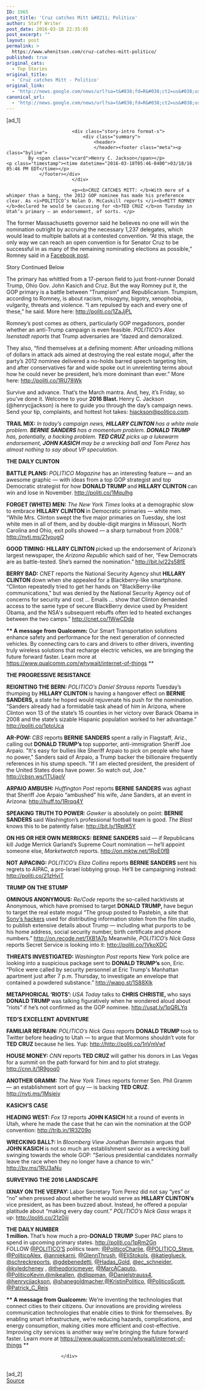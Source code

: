 ```yaml
---
ID: 1965
post_title: 'Cruz catches Mitt &#8211; Politico'
author: Staff Writer
post_date: 2016-03-18 22:35:05
post_excerpt: ""
layout: post
permalink: >
  https://www.whenitson.com/cruz-catches-mitt-politico/
published: true
original_cats:
  - Top Stories
original_title:
  - 'Cruz catches Mitt - Politico'
original_link:
  - 'http://news.google.com/news/url?sa=t&#038;fd=R&#038;ct2=us&#038;usg=AFQjCNFoguA-V0ZH9M6hS03ovgqjUqh12Q&#038;clid=c3a7d30bb8a4878e06b80cf16b898331&#038;cid=52779065189206&#038;ei=l4LsVrjgO8WohAHr5rfYAw&#038;url=http://www.politico.com/tipsheets/the-2016-blast/2016/03/cruz-catches-mitt-clintons-white-male-problem-reigniting-the-bern-kasich-upsets-conservatives-213298'
canonical_url:
  - 'http://news.google.com/news/url?sa=t&#038;fd=R&#038;ct2=us&#038;usg=AFQjCNFoguA-V0ZH9M6hS03ovgqjUqh12Q&#038;clid=c3a7d30bb8a4878e06b80cf16b898331&#038;cid=52779065189206&#038;ei=l4LsVrjgO8WohAHr5rfYAw&#038;url=http://www.politico.com/tipsheets/the-2016-blast/2016/03/cruz-catches-mitt-clintons-white-male-problem-reigniting-the-bern-kasich-upsets-conservatives-213298'
---
```

 [ad_1]
<br><div readability="225.13844853097">
                            

                            <div class="story-intro format-s">
                                <div class="summary">
                                    <header>
                                    </header><footer class="meta"><p class="byline">
            By <span class="vcard">Henry C. Jackson</span></p>
    <p class="timestamp"><time datetime="2016-03-18T05:46-0400">03/18/16 05:46 PM EDT</time></p>
                </footer></div>
                            </div>

                            <p><b>CRUZ CATCHES MITT: </b>With more of a whimper than a bang, the 2012 GOP nominee has made his preference clear. As <i>POLITICO’s Nolan D. McCaskill reports </i><b>MITT ROMNEY </b>declared he would be caucusing for <b>TED CRUZ </b>on Tuesday in Utah’s primary — an endorsement, of sorts. </p>
<p>The former Massachusetts governor said he believes no one will win the nomination outright by accruing the necessary 1,237 delegates, which would lead to multiple ballots at a contested convention. “At this stage, the only way we can reach an open convention is for Senator Cruz to be successful in as many of the remaining nominating elections as possible,” Romney said in a <a href="https://www.facebook.com/mittromney/posts/10153370698696121" target="_blank">Facebook post</a>.</p><p class="story-continued">Story Continued Below</p>

 <p>The primary has whittled from a 17-person field to just front-runner Donald Trump, Ohio Gov. John Kasich and Cruz. But the way Romney put it, the GOP primary is a battle between “Trumpism” and Republicanism. Trumpism, according to Romney, is about racism, misogyny, bigotry, xenophobia, vulgarity, threats and violence. “I am repulsed by each and every one of these,” he said. More here: <a href="http://politi.co/1ZaJjPL" target="_blank">http://politi.co/1ZaJjPL</a> </p>
<p>Romney’s post comes as others, particularly GOP megadonors, ponder whether an anti-Trump campaign is even feasible. <i>POLITICO’s Alex Isenstadt reports </i>that Trump adversaries are “dazed and demoralized.</p>
<p>They also, “find themselves at a defining moment: After unloading millions of dollars in attack ads aimed at destroying the real estate mogul, after the party’s 2012 nominee delivered a no-holds barred speech targeting him, and after conservatives far and wide spoke out in unrelenting terms about how he could never be president, he’s more dominant than ever.” More here: <a href="http://politi.co/1RU78Wk" target="_blank">http://politi.co/1RU78Wk</a> </p>
<p>Survive and advance. That’s the March mantra. And, hey, it’s Friday, so you’ve done it. Welcome to your <b>2016 Blast. </b>Henry C. Jackson (@henrycjjackson) is here to guide you through the day’s campaign news. Send your tip, complaints, and hottest hot takes: <a href="mailto:hjackson@politico.com" target="_blank">hjackson@politico.com</a>. </p>
<p><b>TRAIL MIX:</b> <i>In today’s campaign news, <b>HILLARY CLINTON </b>has a white male problem. <b>BERNIE SANDERS </b>has a momentum problem. <b>DONALD TRUMP </b>has, potentially, a hacking problem. <b>TED CRUZ</b> picks up a lukewarm endorsement, <b>JOHN KASICH </b>may be a wrecking ball and Tom Perez has almost nothing to say about VP speculation. </i></p>
<p><b>THE DAILY CLINTON</b></p>
<p><b>BATTLE PLANS: </b><i>POLITICO Magazine </i>has an interesting feature — and an awesome graphic — with ideas from a top GOP strategist and top Democratic strategist for how <b>DONALD TRUMP </b>and <b>HILLARY CLINTON </b>can win and lose in November. <a href="http://politi.co/1Mqulhg" target="_blank">http://politi.co/1Mqulhg</a> </p>
<p><b>FORGET (WHITE) MEN: </b><i>The New York Times </i>looks at a demographic slow to embrace <b>HILLARY CLINTON </b>in Democratic primaries — white men. “While Mrs. Clinton swept the five major primaries on Tuesday, she lost white men in all of them, and by double-digit margins in Missouri, North Carolina and Ohio, exit polls showed — a sharp turnabout from 2008.” <a href="http://nyti.ms/21yougO" target="_blank">http://nyti.ms/21yougO</a> </p>
<p><b>GOOD TIMING: HILLARY CLINTON </b>picked up the endorsement of Arizona’s largest newspaper, the <i>Arizona Republic </i>which said of her, “Few Democrats are as battle-tested. She’s earned the nomination.” <a href="http://bit.ly/22s58fE" target="_blank">http://bit.ly/22s58fE</a> </p>
<p><b>BERRY BAD: </b><i>CNET </i>reports the National Security Agency shut <b>HILLARY CLINTON </b>down when she appealed for a Blackberry-like smartphone. “Clinton repeatedly tried to get her hands on "BlackBerry-like communications," but was denied by the National Security Agency out of concerns for security and cost … Emails … show that Clinton demanded access to the same type of secure BlackBerry device used by President Obama, and the NSA's subsequent rebuffs often led to heated exchanges between the two camps.” <a href="http://cnet.co/1WwCDda" target="_blank">http://cnet.co/1WwCDda</a> <br/></p>
<p><b>** A message from Qualcomm:</b> Our Smart Transportation solutions enhance safety and performance for the next generation of connected vehicles. By connecting cars to cars and drivers to other drivers, inventing truly wireless solutions that recharge electric vehicles, we are bringing the future forward faster. Learn more at <a href="https://www.qualcomm.com/whywait/internet-of-things?cmpid=BRCOUS161212" target="_blank">https://www.qualcomm.com/whywait/internet-of-things</a> **</p>
<p><b>THE PROGRESSIVE RESISTANCE</b></p>
<p><b>REIGNITING THE BERN: </b><i>POLITICO’s Daniel Strauss reports </i>Tuesday’s thumping by <b>HILLARY CLINTON </b>is having a hangover effect on <b>BERNIE SANDERS, </b>a state he hoped would rejuvenate his push for the nomination. “Sanders already had a formidable task ahead of him in Arizona, where Clinton won 13 of the state’s 15 counties in her victory over Barack Obama in 2008 and the state’s sizable Hispanic population worked to her advantage.” <a href="http://politi.co/1ptoUca" target="_blank">http://politi.co/1ptoUca</a></p>
<p><b>AR-POW: </b><i>CBS </i>reports <b>BERNIE SANDERS </b>spent a rally in Flagstaff, Ariz., calling out <b>DONALD TRUMP’s </b>top supporter, anti-immigration Sheriff Joe Arpaio. "It's easy for bullies like Sheriff Arpaio to pick on people who have no power," Sanders said of Arpaio, a Trump backer the billionaire frequently references in his stump speech. "If I am elected president, the president of the United States does have power. So watch out, Joe." <a href="http://cbsn.ws/1TUjaoV" target="_blank">http://cbsn.ws/1TUjaoV</a> </p>
<p><b>ARPAIO AMBUSH: </b><i>Huffington Post </i>reports <b>BERNIE SANDERS </b>was aghast that Sheriff Joe Arpaio “ambushed” his wife, Jane Sanders, at an event in Arizona: <a href="http://huff.to/1Rrqq4Y" target="_blank">http://huff.to/1Rrqq4Y</a> </p>
<p><b>SPEAKING TRUTH TO POWER: </b><i>Gawker </i>is absolutely on point: <b>BERNIE SANDERS </b>said Washington’s professional football team is good. <i>The Blast </i>knows this to be patently false: <a href="http://bit.ly/1RplK5Y" target="_blank">http://bit.ly/1RplK5Y</a> </p>
<p><b>ON HIS OR HER OWN MERRICKS: BERNIE SANDERS </b>said — if Republicans kill Judge Merrick Garland’s Supreme Court nomination — he’ll appoint someone else, <i>Marketwatch </i>reports. <a href="http://on.mktw.net/1RoE0fB" target="_blank">http://on.mktw.net/1RoE0fB</a> </p>
<p><b>NOT AIPACING: </b><i>POLITICO’s Eliza Collins </i>reports <b>BERNIE SANDERS </b>sent his regrets to AIPAC, a pro-Israel lobbying group. He’ll be campaigning instead: <a href="http://politi.co/21zHviT" target="_blank">http://politi.co/21zHviT</a> </p>
<p><b>TRUMP ON THE STUMP</b> </p>
<p><b>OMINOUS ANONYMOUS: </b><i>Re/Code </i>reports the so-called hacktivists at Anonymous, which have promised to target <b>DONALD TRUMP, </b>have begun to target the real estate mogul “The group posted to Pastebin, a site that <a href="http://recode.net/2015/02/28/lessons-of-the-sony-hack-anybodys-vulnerable-video/" target="_blank">Sony’s hackers</a> used for distributing information stolen from the film studio, to publish extensive details about Trump — including what purports to be his home address, social security number, birth certificate and phone numbers.” <a href="http://on.recode.net/1XB1A7p" target="_blank">http://on.recode.net/1XB1A7p</a> Meanwhile, <i>POLITICO’s Nick Gass </i>reports Secret Service is looking into it: <a href="http://politi.co/1VkoXDC" target="_blank">http://politi.co/1VkoXDC</a> </p>
<p><b>THREATS INVESTIGATED: </b><i>Washington Post </i>reports New York police are looking into a suspicious package sent to <b>DONALD TRUMP’s </b>son, Eric. “Police were called by security personnel at Eric Trump's Manhattan apartment just after 7 p.m. Thursday, to investigate an envelope that contained a powdered substance.” <a href="http://wapo.st/1S88Xlk" target="_blank">http://wapo.st/1S88Xlk</a> </p>
<p><b>METAPHORICAL ‘RIOTS’: </b><i>USA Today </i>talks to <b>CHRIS CHRISTIE, </b>who says <b>DONALD TRUMP </b>was talking figuratively when he wondered aloud about “riots” if he’s not confirmed as the GOP nominee. <a href="http://usat.ly/1pQRLYq" target="_blank">http://usat.ly/1pQRLYq</a> </p>
<p><b>TED’S EXCELLENT ADVENTURE</b></p>
<p><b>FAMILIAR REFRAIN: </b><i>POLITICO’s Nick Gass reports </i><b>DONALD TRUMP </b>took to Twitter before heading to Utah — to argue that Mormons shouldn’t vote for <b>TED CRUZ </b>because he lies. Yup: <a href="http://http//politi.co/1nVmVwf" target="_blank">http://http://politi.co/1nVmVwf</a> </p>
<p><b>HOUSE MONEY: </b><i>CNN </i>reports <b>TED CRUZ </b>will gather his donors in Las Vegas for a summit on the path forward for him and to plot strategy. <a href="http://cnn.it/1R9goq0" target="_blank">http://cnn.it/1R9goq0</a> </p>
<p><b>ANOTHER GRAMM: </b><i>The New York Times </i>reports former Sen. Phil Gramm — an establishment sort of guy — is backing <b>TED CRUZ</b>. <a href="http://nyti.ms/1Msiejy" target="_blank">http://nyti.ms/1Msiejy</a> </p>
<p><b>KASICH’S CASE</b></p>
<p><b>HEADING WEST: </b><i>Fox 13 </i>reports <b>JOHN KASICH </b>hit a round of events in Utah, where he made the case that he can win the nomination at the GOP convention: <a href="http://trib.in/1R3Z09o" target="_blank">http://trib.in/1R3Z09o</a> </p>
<p><b>WRECKING BALL?: </b>In <i>Bloomberg View </i>Jonathan Bernstein argues that <b>JOHN KASICH </b>is not so much an establishment savior as a wrecking ball swinging towards the whole GOP: “Serious presidential candidates normally leave the race when they no longer have a chance to win.” <a href="http://bv.ms/1RU3aNu" target="_blank">http://bv.ms/1RU3aNu</a> </p>
<p><b>SURVEYING THE 2016 LANDSCAPE</b></p>
<p><b>IXNAY ON THE VEEPAY: </b>Labor Secretary Tom Perez did not say “yes” or “no” when pressed about whether he would serve as <b>HILLARY CLINTON’s </b>vice president, as has been buzzed about. Instead, he offered a popular platitude about “making every day count.” <i>POLITICO’s Nick Gass </i>wraps it up: <a href="http://politi.co/21z0jij" target="_blank">http://politi.co/21z0jij</a> </p>
<p><b>THE DAILY NUMBER</b><br/><b>1 million. </b>That’s how much a pro-<b>DONALD TRUMP </b>Super PAC plans to spend in upcoming primary states. <a href="http://politi.co/1pRm2Gn" target="_blank">http://politi.co/1pRm2Gn</a> <br/>FOLLOW <a href="https://twitter.com/politico" target="_blank">@POLITICO’S</a> politics team: <a href="https://twitter.com/politicocharlie" target="_blank">@PoliticoCharlie</a>, <a href="https://twitter.com/politico_steve" target="_blank">@POLITICO_Steve</a>, <a href="https://twitter.com/politicoalex" target="_blank">@PoliticoAlex</a>, <a href="https://twitter.com/anniekarni?ref_src=twsrc%5Egoogle%7Ctwcamp%5Eserp%7Ctwgr%5Eauthor" target="_blank">@anniekarni</a>, <a href="https://twitter.com/glennthrush" target="_blank">@GlennThrush</a>, <a href="https://twitter.com/elistokols" target="_blank">@EliStokols</a>, <a href="https://twitter.com/katieglueck" target="_blank">@katieglueck</a>, <a href="https://twitter.com/schreckreports" target="_blank">@schreckreports</a>, <a href="https://twitter.com/gdebenedetti" target="_blank">@gdebenedetti</a>, <a href="http://go.politicoemail.com/?qs=92e547e969245f0ce3629a1e319364ca1b8407d2277140477a1f2830e53fd8fe" target="_blank">@Hadas_Gold</a>, <a href="http://go.politicoemail.com/?qs=92e547e969245f0c2b29ed7818a24280e0b84a04c67ac9d0a88d542f4b54fdd5" target="_blank">@ec_schneider</a>, <a href="http://go.politicoemail.com/?qs=92e547e969245f0cccb34940d7efea3619386c3f2331f1ceaa6755ce80f4eda7" target="_blank">@kyledcheney</a> , <a href="http://go.politicoemail.com/?qs=92e547e969245f0cb3447761292688260cc6aede64c5103fba861f5619653faf" target="_blank">@theodoricmeyer</a>, <a href="http://go.politicoemail.com/?qs=92e547e969245f0c1b029ff58c70f4bc2af81935749850fbcecdd07442bb8737" target="_blank">@MarcACaputo</a>, <a href="http://go.politicoemail.com/?qs=92e547e969245f0cbbbfbec622b65359d2f87be8672c780bc70c3edaab8c9838" target="_blank">@PoliticoKevin</a>,<a href="https://twitter.com/mikeallen" target="_blank">@mikeallen</a>, <a href="https://twitter.com/dlippman" target="_blank">@dlippman</a>, <a href="https://twitter.com/danielstrauss4" target="_blank">@Danielstrauss4</a>, <a href="https://twitter.com/henrycjjackson" target="_blank">@henrycjjackson</a>, <a href="https://twitter.com/ShaneGoldmacher" target="_blank">@shanegoldmacher</a>,<a href="https://twitter.com/KristinPolitico" target="_blank">@KristinPolitico</a>, <a href="https://twitter.com/PoliticoScott" target="_blank">@PoliticoScott</a>, <a href="https://twitter.com/Patrick_C_Reis?ref_src=twsrc%5Egoogle%7Ctwcamp%5Eserp%7Ctwgr%5Eauthor" target="_blank">@Patrick_C_Reis</a></p>
<p><b>** A message from Qualcomm:</b> We’re inventing the technologies that connect cities to their citizens. Our innovations are providing wireless communication technologies that enable cities to think for themselves. By enabling smart infrastructure, we’re reducing hazards, complications, and energy consumption, making cities more efficient and cost-effective. Improving city services is another way we’re bringing the future forward faster. Learn more at <a href="https://www.qualcomm.com/whywait/internet-of-things?cmpid=BRCOUS161213" target="_blank">https://www.qualcomm.com/whywait/internet-of-things</a> **</p>
                                

                        </div>
<br>[ad_2]
<br><a href="http://news.google.com/news/url?sa=t&#038;fd=R&#038;ct2=us&#038;usg=AFQjCNFoguA-V0ZH9M6hS03ovgqjUqh12Q&#038;clid=c3a7d30bb8a4878e06b80cf16b898331&#038;cid=52779065189206&#038;ei=l4LsVrjgO8WohAHr5rfYAw&#038;url=http://www.politico.com/tipsheets/the-2016-blast/2016/03/cruz-catches-mitt-clintons-white-male-problem-reigniting-the-bern-kasich-upsets-conservatives-213298">Source </a>